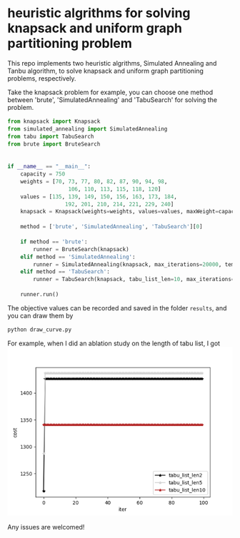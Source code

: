 # heuristic algrithms for solving knapsack and uniform graph partitioning problem

This repo implements two heuristic algrithms, Simulated Annealing and Tanbu algorithm, to solve knapsack and uniform graph partitioning problems, respectively. 

Take the knapsack problem for example, you can choose one method between 'brute', 'SimulatedAnnealing' and 'TabuSearch' for solving the problem. 

```python
from knapsack import Knapsack
from simulated_annealing import SimulatedAnnealing
from tabu import TabuSearch
from brute import BruteSearch


if __name__ == "__main__":
    capacity = 750
    weights = [70, 73, 77, 80, 82, 87, 90, 94, 98, 
                   106, 110, 113, 115, 118, 120]
    values = [135, 139, 149, 150, 156, 163, 173, 184, 
                  192, 201, 210, 214, 221, 229, 240]
    knapsack = Knapsack(weights=weights, values=values, maxWeight=capacity)
    
    method = ['brute', 'SimulatedAnnealing', 'TabuSearch'][0]
    
    if method == 'brute':
        runner = BruteSearch(knapsack)
    elif method == 'SimulatedAnnealing':
        runner = SimulatedAnnealing(knapsack, max_iterations=20000, temp_max=500, temp_min=0.1**10, cold_ratio=0.999, neighbor_search_num=1)
    elif method == 'TabuSearch':
        runner = TabuSearch(knapsack, tabu_list_len=10, max_iterations=100, neighbor_search_num=1)
    
    runner.run()
```

The objective values can be recorded and saved in the folder `results`, and you can draw them by
```python
python draw_curve.py
```
For example, when I did an ablation study on the length of tabu list, I got
![pack_tabu_L](./assets/pack_tabu_L.png)

Any issues are welcomed!

